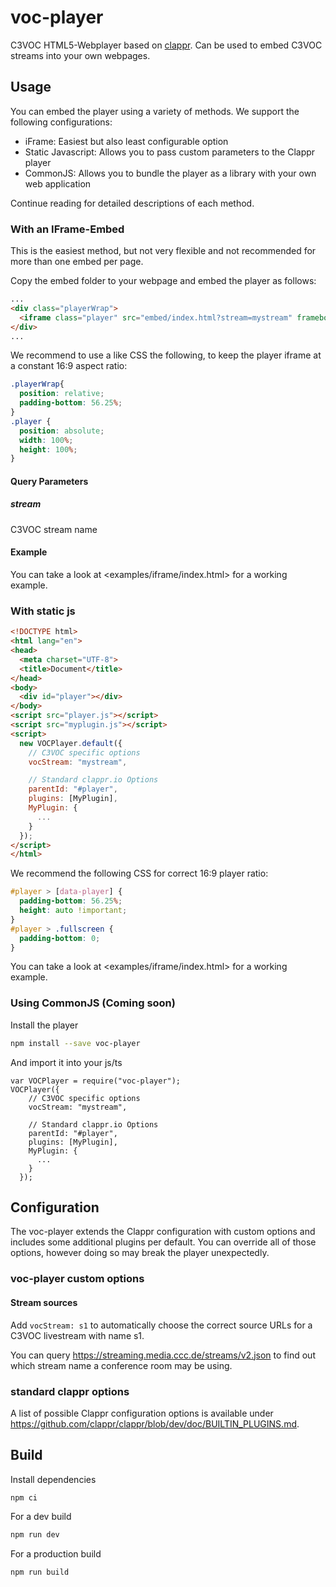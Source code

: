 # voc-player
C3VOC HTML5-Webplayer based on [clappr](https://github.com/clappr/clappr). Can be used to embed C3VOC streams into your own webpages.

## Usage
You can embed the player using a variety of methods. We support the following configurations:
  - iFrame: Easiest but also least configurable option
  - Static Javascript: Allows you to pass custom parameters to the Clappr player
  - CommonJS: Allows you to bundle the player as a library with your own web application

Continue reading for detailed descriptions of each method.

### With an IFrame-Embed
This is the easiest method, but not very flexible and not recommended for more than one embed per page.

Copy the embed folder to your webpage and embed the player as follows:
```html
...
<div class="playerWrap">
  <iframe class="player" src="embed/index.html?stream=mystream" frameborder="0" allowfullscreen></iframe>
</div>
...
```

We recommend to use a like CSS the following, to keep the player iframe at a constant 16:9 aspect ratio:
```css
.playerWrap{
  position: relative;
  padding-bottom: 56.25%;
}
.player {
  position: absolute;
  width: 100%;
  height: 100%;
}
```

#### Query Parameters
##### stream
C3VOC stream name

#### Example
You can take a look at <examples/iframe/index.html> for a working example.

### With static js
```html
<!DOCTYPE html>
<html lang="en">
<head>
  <meta charset="UTF-8">
  <title>Document</title>
</head>
<body>
  <div id="player"></div>
</body>
<script src="player.js"></script>
<script src="myplugin.js"></script>
<script>
  new VOCPlayer.default({
    // C3VOC specific options
    vocStream: "mystream",

    // Standard clappr.io Options
    parentId: "#player",
    plugins: [MyPlugin],
    MyPlugin: {
      ...
    }
  });
</script>
</html>
```

We recommend the following CSS for correct 16:9 player ratio:
```css
#player > [data-player] {
  padding-bottom: 56.25%;
  height: auto !important;
}
#player > .fullscreen {
  padding-bottom: 0;
}
```

You can take a look at <examples/iframe/index.html> for a working example.

### Using CommonJS (Coming soon)
Install the player
```bash
npm install --save voc-player
```

And import it into your js/ts
```
var VOCPlayer = require("voc-player");
VOCPlayer({
    // C3VOC specific options
    vocStream: "mystream",

    // Standard clappr.io Options
    parentId: "#player",
    plugins: [MyPlugin],
    MyPlugin: {
      ...
    }
  });
```


## Configuration
The voc-player extends the Clappr configuration with custom options and includes some additional plugins per default.
You can override all of those options, however doing so may break the player unexpectedly.

### voc-player custom options
#### Stream sources
Add ```vocStream: s1``` to automatically choose the correct source URLs for a C3VOC livestream with name s1.

You can query <https://streaming.media.ccc.de/streams/v2.json> to find out which stream name a conference room may be using.

### standard clappr options

A list of possible Clappr configuration options is available under <https://github.com/clappr/clappr/blob/dev/doc/BUILTIN_PLUGINS.md>.

## Build
Install dependencies
```
npm ci
```

For a dev build
```bash
npm run dev
```

For a production build
```bash
npm run build
```